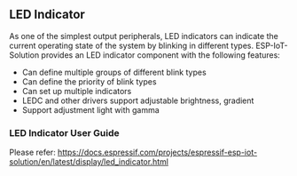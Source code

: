 ## LED Indicator

As one of the simplest output peripherals, LED indicators can indicate the current operating state of the system by blinking in different types. ESP-IoT-Solution provides an LED indicator component with the following features:

* Can define multiple groups of different blink types
* Can define the priority of blink types
* Can set up multiple indicators
* LEDC and other drivers support adjustable brightness, gradient
* Support adjustment light with gamma

### LED Indicator User Guide

Please refer: https://docs.espressif.com/projects/espressif-esp-iot-solution/en/latest/display/led_indicator.html